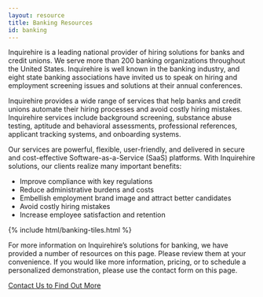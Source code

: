 ```yaml
---
layout: resource
title: Banking Resources
id: banking
---
```


Inquirehire is a leading national provider of hiring solutions for banks and credit unions. We serve more than 200 banking organizations throughout the United States. Inquirehire is well known in the banking industry, and eight state banking associations have invited us to speak on hiring and employment screening issues and solutions at their annual conferences.

Inquirehire provides a wide range of services that help banks and credit unions automate their hiring processes and avoid costly hiring mistakes. Inquirehire services include background screening, substance abuse testing, aptitude and behavioral assessments, professional references, applicant tracking systems, and onboarding systems.

Our services are powerful, flexible, user-friendly, and delivered in secure and cost-effective Software-as-a-Service (SaaS) platforms. With Inquirehire solutions, our clients realize many important benefits:

 - Improve compliance with key regulations
 - Reduce administrative burdens and costs
 - Embellish employment brand image and attract better candidates
 - Avoid costly hiring mistakes
 - Increase employee satisfaction and retention

{% include html/banking-tiles.html %}

For more information on Inquirehire’s solutions for banking, we have provided a number of resources on this page. Please review them at your convenience. If you would like more information, pricing, or to schedule a personalized demonstration, please use the contact form on this page.

[Contact Us to Find Out More](/about/contact.html)
